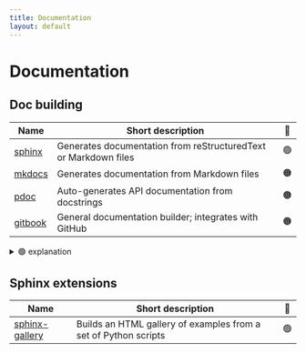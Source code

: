 ```yaml
---
title: Documentation
layout: default
---
```


# Documentation

## Doc building

| Name                                            | Short description                                               | 🚦  |
| ----------------------------------------------- | --------------------------------------------------------------- | :-: |
| [sphinx](https://www.sphinx-doc.org/en/master/) | Generates documentation from reStructuredText or Markdown files | 🟢  |
| [mkdocs](https://www.mkdocs.org/)               | Generates documentation from Markdown files                     | 🟠  |
| [pdoc](https://pdoc.dev/)                       | Auto-generates API documentation from docstrings                | 🟠  |
| [gitbook](https://www.gitbook.com/)             | General documentation builder; integrates with GitHub           | 🟠  |

<details>
<summary> 🟢 explanation</summary>
Sphinx is the de-facto standard that is widely used. It is well tested, reliable and very customisable.
</details>

## Sphinx extensions

| Name                                                                 | Short description                                               | 🚦  |
| -------------------------------------------------------------------- | --------------------------------------------------------------- | :-: |
| [sphinx-gallery](https://sphinx-gallery.github.io/stable/index.html) | Builds an HTML gallery of examples from a set of Python scripts | 🟢  |
